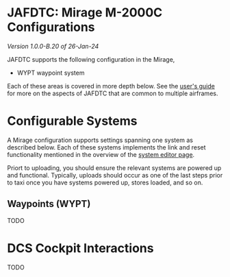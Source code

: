# JAFDTC: Mirage M-2000C Configurations

*Version 1.0.0-B.20 of 26-Jan-24*

JAFDTC supports the following configuration in the Mirage,

* WYPT waypoint system

Each of these areas is covered in more depth below. See the
[user's guide](https://github.com/51st-Vfw/JAFDTC/tree/master/doc)
for more on the aspects of JAFDTC that are common to multiple airframes.

# Configurable Systems

A Mirage configuration supports settings spanning one system as described below. Each of
these systems implements the link and reset functionality mentioned in the overview of
the
[system editor page](https://github.com/51st-Vfw/JAFDTC/tree/master/doc/README.md#system-editor-page).

Priort to uploading, you should ensure the relevant systems are powered up and functional.
Typically, uploads should occur as one of the last steps prior to taxi once you have systems
powered up, stores loaded, and so on.

## Waypoints (WYPT)

TODO

# DCS Cockpit Interactions

TODO